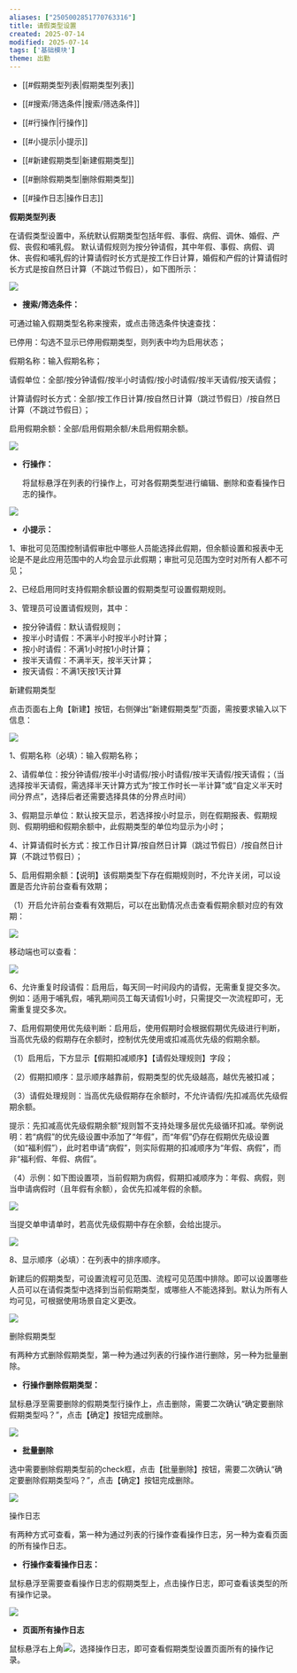 ```yaml
---
aliases: ["2505002851770763316"]
title: 请假类型设置
created: 2025-07-14
modified: 2025-07-14
tags: ['基础模块']
theme: 出勤
---
```


- [[#假期类型列表|假期类型列表]]

- [[#搜索/筛选条件|搜索/筛选条件]]
- [[#行操作|行操作]]
- [[#小提示|小提示]]

- [[#新建假期类型|新建假期类型]]
- [[#删除假期类型|删除假期类型]]
- [[#操作日志|操作日志]]

**假期类型列表**

在请假类型设置中，系统默认假期类型包括年假、事假、病假、调休、婚假、产假、丧假和哺乳假。 默认请假规则为按分钟请假，其中年假、事假、病假、调休、丧假和哺乳假的计算请假时长方式是按工作日计算，婚假和产假的计算请假时长方式是按自然日计算（不跳过节假日），如下图所示：

![](https://myhelpdoc.oss-cn-heyuan.aliyuncs.com/mdimages/c036589708776efab5185c28297b9ec0.jpg)

- **搜索/筛选条件：**

可通过输入假期类型名称来搜索，或点击筛选条件快速查找：

已停用：勾选不显示已停用假期类型，则列表中均为启用状态；

假期名称：输入假期名称；

请假单位：全部/按分钟请假/按半小时请假/按小时请假/按半天请假/按天请假；

计算请假时长方式：全部/按工作日计算/按自然日计算（跳过节假日）/按自然日计算（不跳过节假日）；

启用假期余额：全部/启用假期余额/未启用假期余额。

![](https://myhelpdoc.oss-cn-heyuan.aliyuncs.com/mdimages/3275596c4dc498ffd15eac5985ed8cf4.jpg)

- **行操作：**

  将鼠标悬浮在列表的行操作上，可对各假期类型进行编辑、删除和查看操作日志的操作。

![](https://myhelpdoc.oss-cn-heyuan.aliyuncs.com/mdimages/98b1a10558044ddb613c86ec85383094.jpg)

- **小提示：**

1、审批可见范围控制请假审批中哪些人员能选择此假期，但余额设置和报表中无论是不是此应用范围中的人均会显示此假期；审批可见范围为空时对所有人都不可见；

2、已经启用同时支持假期余额设置的假期类型可设置假期规则。

3、管理员可设置请假规则，其中：

- 按分钟请假：默认请假规则；
- 按半小时请假：不满半小时按半小时计算；
- 按小时请假：不满1小时按1小时计算；
- 按半天请假：不满半天，按半天计算；
- 按天请假：不满1天按1天计算

新建假期类型

点击页面右上角【新建】按钮，右侧弹出“新建假期类型”页面，需按要求输入以下信息：

![](https://myhelpdoc.oss-cn-heyuan.aliyuncs.com/mdimages/81f65b037f16891136d98eefee114fc8.jpg)

1、假期名称（必填）：输入假期名称；

2、请假单位：按分钟请假/按半小时请假/按小时请假/按半天请假/按天请假；（当选择按半天请假，需选择半天计算方式为“按工作时长一半计算”或“自定义半天时间分界点”，选择后者还需要选择具体的分界点时间）

3、假期显示单位：默认按天显示，若选择按小时显示，则在假期报表、假期规则、假期明细和假期余额中，此假期类型的单位均显示为小时；

4、计算请假时长方式：按工作日计算/按自然日计算（跳过节假日）/按自然日计算（不跳过节假日）；

5、启用假期余额：【说明】该假期类型下存在假期规则时，不允许关闭，可以设置是否允许前台查看有效期；

（1）开启允许前台查看有效期后，可以在出勤情况点击查看假期余额对应的有效期：

![](https://myhelpdoc.oss-cn-heyuan.aliyuncs.com/mdimages/cc2910f1dd1345c563aca1a86f5251f3.jpg)

移动端也可以查看：

![](https://myhelpdoc.oss-cn-heyuan.aliyuncs.com/mdimages/0037881cab2649bd2a98d6a88d08b5cf.jpg)

6、允许重复时段请假：启用后，每天同一时间段内的请假，无需重复提交多次。例如：适用于哺乳假，哺乳期间员工每天请假1小时，只需提交一次流程即可，无需重复提交多次。

7、启用假期使用优先级判断：启用后，使用假期时会根据假期优先级进行判断，当高优先级的假期存在余额时，控制优先使用或扣减高优先级的假期余额。

（1）启用后，下方显示【假期扣减顺序】【请假处理规则】字段；

（2）假期扣顺序：显示顺序越靠前，假期类型的优先级越高，越优先被扣减；

（3）请假处理规则：当高优先级假期存在余额时，不允许请假/先扣减高优先级假期余额。

提示：先扣减高优先级假期余额”规则暂不支持处理多层优先级循环扣减。举例说明：若“病假”的优先级设置中添加了“年假”，而“年假”仍存在假期优先级设置（如“福利假”），此时若申请“病假”，则实际假期的扣减顺序为“年假、病假”，而非“福利假、年假、病假”。

（4）示例：如下图设置项，当前假期为病假，假期扣减顺序为：年假、病假，则当申请病假时（且年假有余额），会优先扣减年假的余额。

![](https://myhelpdoc.oss-cn-heyuan.aliyuncs.com/mdimages/7567f3e51d514e223e719143f48eeab4.jpg)

当提交单申请单时，若高优先级假期中存在余额，会给出提示。

![](https://myhelpdoc.oss-cn-heyuan.aliyuncs.com/mdimages/968bd80b9932e52ad237390a23b4edb4.jpg)

8、显示顺序（必填）：在列表中的排序顺序。

新建后的假期类型，可设置流程可见范围、流程可见范围中排除。即可以设置哪些人员可以在请假类型中选择到当前假期类型，或哪些人不能选择到。默认为所有人均可见，可根据使用场景自定义更改。

![](https://myhelpdoc.oss-cn-heyuan.aliyuncs.com/mdimages/9ae029f799c55c41beaae7c660812347.jpg)

删除假期类型

有两种方式删除假期类型，第一种为通过列表的行操作进行删除，另一种为批量删除。

- **行操作删除假期类型：**

鼠标悬浮至需要删除的假期类型行操作上，点击删除，需要二次确认“确定要删除假期类型吗？”，点击【确定】按钮完成删除。

![](https://myhelpdoc.oss-cn-heyuan.aliyuncs.com/mdimages/8b0ee8baec34c60d028edeabbf1a988f.jpg)

- **批量删除**

选中需要删除假期类型前的check框，点击【批量删除】按钮，需要二次确认“确定要删除假期类型吗？”，点击【确定】按钮完成删除。

![](https://myhelpdoc.oss-cn-heyuan.aliyuncs.com/mdimages/7f460990adfaef4dc54feccd6c0f9671.jpg)

操作日志

有两种方式可查看，第一种为通过列表的行操作查看操作日志，另一种为查看页面的所有操作日志。

- **行操作查看操作日志：**

鼠标悬浮至需要查看操作日志的假期类型上，点击操作日志，即可查看该类型的所有操作记录。

![](https://myhelpdoc.oss-cn-heyuan.aliyuncs.com/mdimages/00db2fcf36a9e68e17693138306a3b26.jpg)

- **页面所有操作日志**

鼠标悬浮右上角![](https://myhelpdoc.oss-cn-heyuan.aliyuncs.com/mdimages/19fed2b6118a59198ee45d776fb7f195.jpg)，选择操作日志，即可查看假期类型设置页面所有的操作记录。

